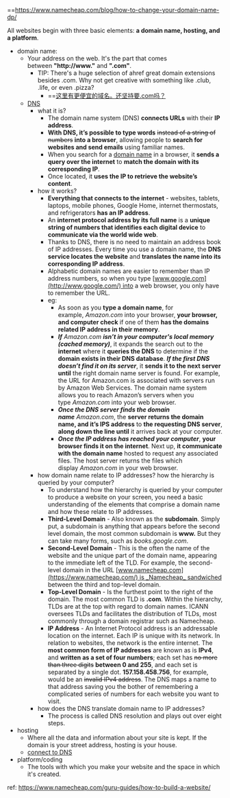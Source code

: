 ==https://www.namecheap.com/blog/how-to-change-your-domain-name-dp/


All websites begin with three basic elements: **a domain name, hosting, and a platform**.
- domain name: 
	- Your address on the web. It's the part that comes between **"http://www."** and **".com"**.
		- TIP: There's a huge selection of ahref great domain extensions besides .com. Why not get creative with something like .club, .life, or even .pizza?
			- ==[这里有更便宜的域名。还坚持要.com吗？](https://www.namecheap.com/domains/registration/results/?domain=www.megandu.com)
	- [DNS](https://www.namecheap.com/dns/what-is-dns-domain-name-system-definition/?_ga=2.21765560.2031472230.1688010817-1451088726.1687430348&_gac=1.261421567.1687432049.Cj0KCQjw4s-kBhDqARIsAN-ipH1qy1G19bq_ZJEvV47djPktwjTTJ6N35VWHNlCToj9Pz4pORODD0pMaAj59EALw_wcB&_gl=1*1cyf0bi*_ga*MTQ1MTA4ODcyNi4xNjg3NDMwMzQ4*_ga_7DMJMG20P8*MTY4ODExMTkyNi44LjEuMTY4ODExMjI0MS42MC4wLjA.) 
		- what it is?
			- The domain name system (DNS) **connects URLs** with their **IP address**. 
			- **With DNS, it’s possible to type words** ~~instead of a string of numbers~~ **into a browser**, allowing people to **search for websites and send emails** using familiar names. 
			- When you search for a [domain name](https://www.namecheap.com/) in a browser, it **sends a query over the internet** to **match the domain with its corresponding IP**. 
			- Once located, it **uses the IP to retrieve the website’s content**.
		- how it works?
			- **Everything that connects to the internet** - websites, tablets, laptops, mobile phones, Google Home, internet thermostats, and refrigerators **has an IP address**. 
			- An **internet protocol address by its full name** is a **unique string of numbers that identifies each digital device** to **communicate via the world wide web**.
			- Thanks to DNS, there is no need to maintain an address book of IP addresses. Every time you use a domain name, the **DNS service locates the website** and **translates the name into its corresponding IP address**. 
			- Alphabetic domain names are easier to remember than IP address numbers, so when you type [www.google.com](http://www.google.com/) into a web browser, you only have to remember the URL.
			- eg:
				- As soon as you **type a domain name**, for example, _Amazon.com_ into your browser, **your browser, and computer check** if one of them **has the domains related IP address in their memory**.
				- ***If*** _Amazon.com_ ***isn’t in your computer's local memory (cached memory)***, it expands the search out to the **internet** where it **queries the DNS** to determine if the **domain exists in their DNS database**. ***If the first DNS doesn’t find it on its server***, it **sends it to the next server until** the right domain name server is found. For example, the URL for Amazon.com is associated with servers run by Amazon Web Services. The domain name system allows you to reach Amazon’s servers when you type _Amazon.com_ into your web browser.
				- ***Once the DNS server finds the domain name*** _Amazon.com_, the **server returns the domain name, and it’s IPS address** to **the requesting DNS server**, **along down the line until** it arrives back at your computer.
				- ***Once the IP address has reached your computer***, **your browser finds it on the internet**. Next up, **it communicate with the domain name** hosted to request any associated files. The host server returns the files which display _Amazon.com_ in your web browser.
		- how domain name relate to IP addresses? how the hierarchy is queried by your computer?
			- To understand how the hierarchy is queried by your computer to produce a website on your screen, you need a basic understanding of the elements that comprise a domain name and how these relate to IP addresses.
			- **Third-Level Domain** - Also known as the **subdomain**. Simply put, a subdomain is anything that appears before the second level domain, the most common subdomain is **www.** But they can take many forms, such as _books.google.com_.	    
			- **Second-Level Domain** - This is the often the name of the website and the unique part of the domain name, appearing to the immediate left of the TLD. For example, the second-level domain in the URL [www.namecheap.com](https://www.namecheap.com/) is _Namecheap_ sandwiched between the third and top-level domain.		    
			- **Top-Level Domain** - Is the furthest point to the right of the domain. The most common TLD is **.com**. Within the hierarchy, TLDs are at the top with regard to domain names. ICANN oversees TLDs and facilitates the distribution of TLDs, most commonly through a domain registrar such as Namecheap.		    
			- **IP Address** - An Internet Protocol address is an addressable location on the internet. Each IP is unique with its network. In relation to websites, the network is the entire internet. The **most common form of IP addresses** are known as is **IPv4**, and **written as a set of four numbers**; each set has ~~no more than three digits~~ **between 0 and 255**, and each set is separated by a single dot. **157.158.458.756**, for example, would be an ~~invalid IPv4 address~~. The DNS maps a name to that address saving you the bother of remembering a complicated series of numbers for each website you want to visit.
		- how does the DNS translate domain name to IP addresses? 
			- The process is called DNS resolution and plays out over eight steps.
- hosting
	- Where all the data and information about your site is kept. If the domain is your street address, hosting is your house.
	- [connect to DNS](https://www.namecheap.com/support/knowledgebase/article.aspx/9837/46/how-to-connect-a-domain-to-a-server-or-hosting/?_ga=2.130727951.1283884025.1687742407-1451088726.1687430348&_gac=1.146602566.1687432049.Cj0KCQjw4s-kBhDqARIsAN-ipH1qy1G19bq_ZJEvV47djPktwjTTJ6N35VWHNlCToj9Pz4pORODD0pMaAj59EALw_wcB&_gl=1*1pd05mm*_ga*MTQ1MTA4ODcyNi4xNjg3NDMwMzQ4*_ga_7DMJMG20P8*MTY4Nzc0MjQwOC4zLjEuMTY4Nzc0MzExMy42MC4wLjA.) 
- platform/coding
	- The tools with which you make your website and the space in which it's created.



ref:
https://www.namecheap.com/guru-guides/how-to-build-a-website/